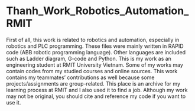 # Thanh_Work_Robotics_Automation_RMIT
First of all, this work is related to robotics and automation, especially in robotics and PLC programming.
These files were mainly written in RAPID code (ABB robotic programming language).
Other languages are included such as Ladder diagram, G-code and Python.
This is my work as an engineering student at RMIT University Vietnam. Some of my works may contain codes from my studied courses and online sources.
This work contains my teammates’ contributions as well because some projects/assignments are group-related.
This place is an archive for my learning process at RMIT and I also used it to find a job. 
Although my work may not be original, you should cite and reference my code if you want to use it.
